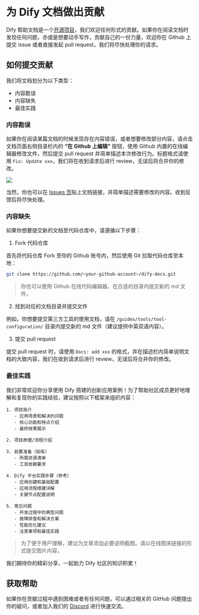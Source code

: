 # 为 Dify 文档做出贡献

Dify 帮助文档是一个[开源项目](https://github.com/langgenius/dify-docs)，我们欢迎任何形式的贡献。如果你在阅读文档时发现任何问题，亦或是想要动手写作，贡献自己的一份力量，欢迎你在 Github 上提交 issue 或者直接发起 pull request，我们将尽快处理你的请求。

## 如何提交贡献

我们将文档划分为以下类型：

* 内容勘误
* 内容缺失
* 最佳实践

### 内容勘误

如果你在阅读某篇文档的时候发现存在内容错误，或者想要修改部分内容，请点击文档页面右侧目录栏内的 **“在 Github 上编辑”** 按钮，使用 Github 内置的在线编辑器修改文件，然后提交 pull request 并简单描述本次修改行为。标题格式请使用 `Fix: Update xxx`，我们将在收到请求后进行 review，无误后将合并你的修改。

![](../.gitbook/assets/zh-docs-contribution.png)

当然，你也可以在 [Issues 页](https://github.com/langgenius/dify-docs/issues)贴上文档链接，并简单描述需要修改的内容。收到反馈后将尽快处理。

### 内容缺失

如果你想要提交新的文档至代码仓库中，请遵循以下步骤：

1. Fork 代码仓库

首先将代码仓库 Fork 至你的 Github 账号内，然后使用 Git 拉取代码仓库至本地：

```bash
git clone https://github.com/<your-github-account>/dify-docs.git
```

> 你也可以使用 Github 在线代码编辑器，在合适的目录内提交新的 md 文件。

2. 找到对应的文档目录并提交文件

例如，你想要提交第三方工具的使用文档，请在 `/guides/tools/tool-configuration/` 目录内提交新的 md 文件（建议提供中英双语内容）。

3. 提交 pull request

提交 pull request 时，请使用 `Docs: add xxx` 的格式，并在描述栏内简单说明文档的大致内容，我们在收到请求后进行 review，无误后将合并你的修改。

### 最佳实践

我们非常欢迎你分享使用 Dify 搭建的创新应用案例！为了帮助社区成员更好地理解和复现你的实践经验，建议按照以下框架来组织内容：

```text
1. 项目简介
   - 应用场景和解决的问题
   - 核心功能和特点介绍
   - 最终效果展示

2. 项目原理/流程介绍

3. 前置准备（如有）
   - 所需资源清单
   - 工具依赖要求

4. Dify 平台实践步骤（参考）
   - 应用创建和基础配置
   - 应用流程搭建详解
   - 关键节点配置说明

5. 常见问题
   - 开发过程中的典型问题
   - 故障排查和解决方案
   - 性能优化建议
   - 注意事项和最佳实践
```

> 为了便于用户理解，建议为文章添加必要说明截图。请以在线图床链接的形式提交图片内容。

我们期待你的精彩分享，一起助力 Dify 社区的知识积累！

## 获取帮助

如果你在贡献过程中遇到困难或者有任何问题，可以通过相关的 GitHub 问题提出你的疑问，或者加入我们的 [Discord](https://discord.com/invite/8Tpq4AcN9c) 进行快速交流。
